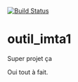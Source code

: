 [![Build Status](https://travis-ci.com/acoudray1/outil_imta1.svg?branch=master)](https://travis-ci.com/acoudray1/outil_imta1)

# outil_imta1

Super projet ça

Oui tout à fait.
